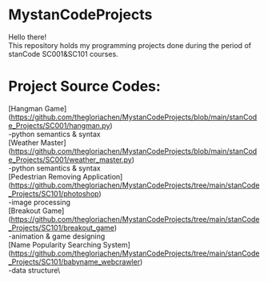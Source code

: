 # MystanCodeProjects
Hello there!\
This repository holds my programming projects done during the period of stanCode SC001&SC101 courses.

# Project Source Codes:
[Hangman Game] (https://github.com/thegloriachen/MystanCodeProjects/blob/main/stanCode_Projects/SC001/hangman.py)\
-python semantics & syntax\
[Weather Master] (https://github.com/thegloriachen/MystanCodeProjects/blob/main/stanCode_Projects/SC001/weather_master.py)\
-python semantics & syntax\
[Pedestrian Removing Application] (https://github.com/thegloriachen/MystanCodeProjects/tree/main/stanCode_Projects/SC101/photoshop)\
-image processing\
[Breakout Game] (https://github.com/thegloriachen/MystanCodeProjects/tree/main/stanCode_Projects/SC101/breakout_game)\
-animation & game designing\
[Name Popularity Searching System] (https://github.com/thegloriachen/MystanCodeProjects/tree/main/stanCode_Projects/SC101/babyname_webcrawler)\
-data structure\
